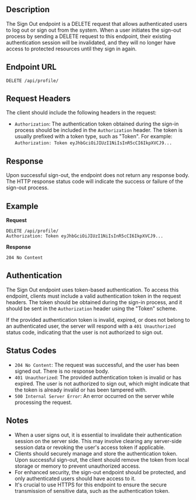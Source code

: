 ## Description

The Sign Out endpoint is a DELETE request that allows authenticated users to log out or sign out from the system. When a user initiates the sign-out process by sending a DELETE request to this endpoint, their existing authentication session will be invalidated, and they will no longer have access to protected resources until they sign in again.

## Endpoint URL

```
DELETE /api/profile/
```

## Request Headers

The client should include the following headers in the request:

- `Authorization`: The authentication token obtained during the sign-in process should be included in the `Authorization` header. The token is usually prefixed with a token type, such as "Token". For example: `Authorization: Token eyJhbGciOiJIUzI1NiIsInR5cCI6IkpXVCJ9...`

## Response

Upon successful sign-out, the endpoint does not return any response body. The HTTP response status code will indicate the success or failure of the sign-out process.

## Example

**Request**

```
DELETE /api/profile/
Authorization: Token eyJhbGciOiJIUzI1NiIsInR5cCI6IkpXVCJ9...
```

**Response**

```
204 No Content
```

## Authentication

The Sign Out endpoint uses token-based authentication. To access this endpoint, clients must include a valid authentication token in the request headers. The token should be obtained during the sign-in process, and it should be sent in the `Authorization` header using the "Token" scheme.

If the provided authentication token is invalid, expired, or does not belong to an authenticated user, the server will respond with a `401 Unauthorized` status code, indicating that the user is not authorized to sign out.

## Status Codes

- `204 No Content`: The request was successful, and the user has been signed out. There is no response body.
- `401 Unauthorized`: The provided authentication token is invalid or has expired. The user is not authorized to sign out, which might indicate that the token is already invalid or has been tampered with.
- `500 Internal Server Error`: An error occurred on the server while processing the request.

## Notes

- When a user signs out, it is essential to invalidate their authentication session on the server side. This may involve clearing any server-side session data or revoking the user's access token if applicable.
- Clients should securely manage and store the authentication token. Upon successful sign-out, the client should remove the token from local storage or memory to prevent unauthorized access.
- For enhanced security, the sign-out endpoint should be protected, and only authenticated users should have access to it.
- It's crucial to use HTTPS for this endpoint to ensure the secure transmission of sensitive data, such as the authentication token.
